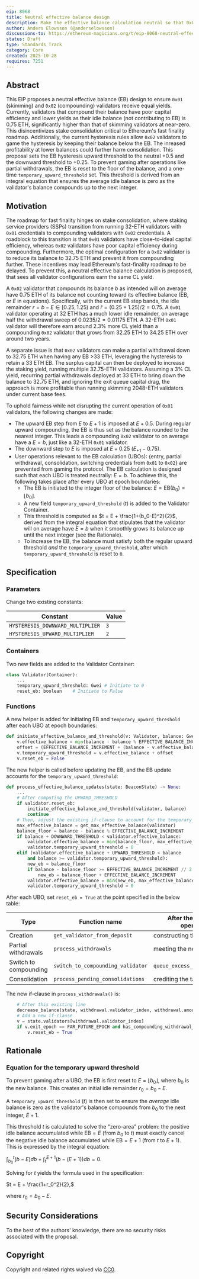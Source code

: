 ```yaml
---
eip: 8068
title: Neutral effective balance design
description: Make the effective balance calculation neutral so that 0x01 and 0x02 validators receive the same yield, thus facilitating consolidation.
author: Anders Elowsson (@anderselowsson)
discussions-to: https://ethereum-magicians.org/t/eip-8068-neutral-effective-balance-design/26015
status: Draft
type: Standards Track
category: Core
created: 2025-10-28
requires: 7251
---
```


## Abstract

This EIP proposes a neutral effective balance (EB) design to ensure `0x01` (skimming) and `0x02` (compounding) validators receive equal yields. Currently, validators that compound their balance have poor capital efficiency and lower yields as their idle balance (not contributing to EB) is 0.75 ETH, significantly higher than that of skimming validators at near-zero. This disincentivizes stake consolidation critical to Ethereum's fast finality roadmap. Additionally, the current hysteresis rules allow `0x02` validators to game the hysteresis by keeping their balance below the EB. The inreased profitability at lower balances could further harm consolidation. This proposal sets the EB hysteresis upward threshold to the neutral +0.5 and the downward threshold to +0.25. To prevent gaming after operations like partial withdrawals, the EB is reset to the floor of the balance, and a one-time `temporary_upward_threshold` set. This threshold is derived from an integral equation that ensures the average idle balance is zero as the validator's balance compounds up to the next integer.

## Motivation

The roadmap for fast finality hinges on stake consolidation, where staking service providers (SSPs) transition from running 32-ETH validators with `0x01` credentials to compounding validators with `0x02` credentials. A roadblock to this transition is that `0x01` validators have close-to-ideal capital efficiency, whereas `0x02` validators have poor capital efficiency during compounding. Furthermore, the optimal configuration for a `0x02` validator is to reduce its balance to 32.75 ETH and prevent it from compounding further. These incentives may lead Ethereum's fast-finality roadmap to be delayed. To prevent this, a neutral effective balance calculation is proposed, that sees all validator configurations earn the same CL yield.

A `0x02` validator that compounds its balance $b$ as intended will on average have 0.75 ETH of its balance not counting toward its effective balance (EB, or $E$ in equations). Specifically, with the current EB step bands, the idle remainder $r=b-E \in[0.25, 1.25)$ and $\bar{r}=(0.25+1.25)/2=0.75$. A `0x01` validator operating at 32 ETH has a much lower idle remainder, on average half the withdrawal sweep of $0.0235/2 = 0.01175$ ETH. A 32-ETH `0x01` validator will therefore earn around 2.3% more CL yield than a compounding `0x02` validator that grows from 32.25 ETH to 34.25 ETH over around two years.

A separate issue is that `0x02` validators can make a partial withdrawal down to 32.75 ETH when having any EB >33 ETH, leveraging the hysteresis to retain a 33 ETH EB. The surplus capital can then be deployed to increase the staking yield, running multiple 32.75-ETH validators. Assuming a 3% CL yield, recurring partial withdrawals deployed at 33 ETH to bring down the balance to 32.75 ETH, and ignoring the exit queue capital drag, the approach is more profitable than running skimming 2048-ETH validators under current base fees.

To uphold fairness while not disrupting the current operation of `0x01` validators, the following changes are made:

* The upward EB step from $E$ to $E+1$ is imposed at $E + 0.5$. During regular upward compounding, the EB is thus set as the balance rounded to the nearest integer. This leads a compounding `0x02` validator to on average have a $E=b$, just like a 32-ETH `0x01` validator.
* The downward step to $E$ is imposed at $E+0.25$ ($E_{+1}-0.75$).
* User operations relevant to the EB calculation (UBOs): {entry, partial withdrawal, consolidation, switching credentials from `0x01` to `0x02`} are prevented from gaming the protocol. The EB calculation is designed such that each UBO is treated neutrally: $E=b$. To achieve this, the following takes place after every UBO at epoch boundaries:
    * The EB is initiated to the integer floor of the balance: $E = \text{EB}(b_0) = \lfloor b_0 \rfloor$.
    * A new field `temporary_upward_threshold` ($t$) is added to the Validator Container.
    * This threshold is computed as $t = E + \frac{1+(b_0-E)^2}{2}$, derived from the integral equation that stipulates that the validator will on average have $E=b$ when it smoothly grows its balance up until the next integer (see the Rationale).
    * To increase the EB, the balance must satisfy both the regular upward threshold *and* the `temporary_upward_threshold`, after which `temporary_upward_threshold` is reset to `0`.

## Specification

### Parameters

Change two existing constants: 

| Constant | Value 
| - | - |
| `HYSTERESIS_DOWNWARD_MULTIPLIER` | `3` |
| `HYSTERESIS_UPWARD_MULTIPLIER`   | `2` |

### Containers

Two new fields are added to the Validator Container:

```python
class Validator(Container):
    ...
    temporary_upward_threshold: Gwei # Initiate to 0
    reset_eb: boolean    # Initiate to False
```

### Functions

A new helper is added for initiating EB and `temporary_upward_threshold` after each UBO at epoch boundaries:

```python
def initiate_effective_balance_and_threshold(v: Validator, balance: Gwei) -> None:
    v.effective_balance = min(balance - balance % EFFECTIVE_BALANCE_INCREMENT, get_max_effective_balance(v))
    offset = (EFFECTIVE_BALANCE_INCREMENT + (balance - v.effective_balance)**2 // EFFECTIVE_BALANCE_INCREMENT) // 2
    v.temporary_upward_threshold = v.effective_balance + offset
    v.reset_eb = False
```

The new helper is called before updating the EB, and the EB update accounts for the `temporary_upward_threshold`:

```python
def process_effective_balance_updates(state: BeaconState) -> None:
    ...
    # After computing the UPWARD_THRESHOLD
    if validator.reset_eb:
        initiate_effective_balance_and_threshold(validator, balance)
        continue
    # Then, adjust the existing if-clause to account for the temporary_upward_threshold
    max_effective_balance = get_max_effective_balance(validator) 
    balance_floor = balance - balance % EFFECTIVE_BALANCE_INCREMENT
    if balance + DOWNWARD_THRESHOLD < validator.effective_balance:
        validator.effective_balance = min(balance_floor, max_effective_balance)
        validator.temporary_upward_threshold = 0
    elif (validator.effective_balance + UPWARD_THRESHOLD < balance 
        and balance >= validator.temporary_upward_threshold):
        new_eb = balance_floor
        if balance - balance_floor >= EFFECTIVE_BALANCE_INCREMENT // 2:
            new_eb = balance_floor + EFFECTIVE_BALANCE_INCREMENT
        validator.effective_balance = min(new_eb, max_effective_balance)
        validator.temporary_upward_threshold = 0
```

After each UBO, set `reset_eb = True` at the point specified in the below table:

| Type                  | Function name                     | After the following operation    | `_.reset_eb = True` |
|-----------------------|-----------------------------------|----------------------------------|-------------------|
| Creation              | `get_validator_from_deposit`      | constructing the `Validator`     | validator         |
| Partial withdrawals   | `process_withdrawals`             | meeting the new if-clause        | validator         |
| Switch to compounding | `switch_to_compounding_validator` | `queue_excess_active_balance`    | validator         |
| Consolidation         | `process_pending_consolidations`  | crediting the target validator   | target_validator  |

The new if-clause in `process_withdrawals()` is:

```python
    # After this existing line
    decrease_balance(state, withdrawal.validator_index, withdrawal.amount)
    # Add a new if-clause
    v = state.validators[withdrawal.validator_index]
    if v.exit_epoch == FAR_FUTURE_EPOCH and has_compounding_withdrawal_credential(v):
        v.reset_eb = True
```

## Rationale

### Equation for the temporary upward threshold

To prevent gaming after a UBO, the EB is first reset to $E = \lfloor b_0 \rfloor$, where $b_0$ is the new balance. This creates an initial idle remainder $r_0 = b_0 - E$.

A `temporary_upward_threshold` ($t$) is then set to ensure the *average* idle balance is zero as the validator's balance compounds from $b_0$ to the next integer, $E+1$.

This threshold $t$ is calculated to solve the "zero-area" problem: the positive idle balance accumulated while $\text{EB}=E$ (from $b_0$ to $t$) must exactly cancel the negative idle balance accumulated while $\text{EB}=E+1$ (from $t$ to $E+1$). This is expressed by the integral equation:

$\int_{b_0}^{t}(b-E) db + \int_{t}^{E+1}(b-(E+1)) db =0.$

Solving for $t$ yields the formula used in the specification:

$t = E + \frac{1+r_0^2}{2},$

where $r_0 = b_0 - E$.

## Security Considerations

To the best of the authors' knowledge, there are no security risks associated with the proposal.

## Copyright

Copyright and related rights waived via [CC0](../LICENSE.md).
